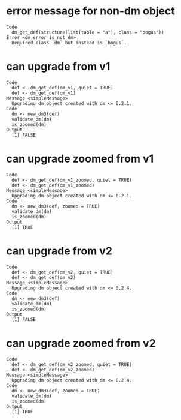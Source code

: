 # error message for non-dm object

    Code
      dm_get_def(structure(list(table = "a"), class = "bogus"))
    Error <dm_error_is_not_dm>
      Required class `dm` but instead is `bogus`.

# can upgrade from v1

    Code
      def <- dm_get_def(dm_v1, quiet = TRUE)
      def <- dm_get_def(dm_v1)
    Message <simpleMessage>
      Upgrading dm object created with dm <= 0.2.1.
    Code
      dm <- new_dm3(def)
      validate_dm(dm)
      is_zoomed(dm)
    Output
      [1] FALSE

# can upgrade zoomed from v1

    Code
      def <- dm_get_def(dm_v1_zoomed, quiet = TRUE)
      def <- dm_get_def(dm_v1_zoomed)
    Message <simpleMessage>
      Upgrading dm object created with dm <= 0.2.1.
    Code
      dm <- new_dm3(def, zoomed = TRUE)
      validate_dm(dm)
      is_zoomed(dm)
    Output
      [1] TRUE

# can upgrade from v2

    Code
      def <- dm_get_def(dm_v2, quiet = TRUE)
      def <- dm_get_def(dm_v2)
    Message <simpleMessage>
      Upgrading dm object created with dm <= 0.2.4.
    Code
      dm <- new_dm3(def)
      validate_dm(dm)
      is_zoomed(dm)
    Output
      [1] FALSE

# can upgrade zoomed from v2

    Code
      def <- dm_get_def(dm_v2_zoomed, quiet = TRUE)
      def <- dm_get_def(dm_v2_zoomed)
    Message <simpleMessage>
      Upgrading dm object created with dm <= 0.2.4.
    Code
      dm <- new_dm3(def, zoomed = TRUE)
      validate_dm(dm)
      is_zoomed(dm)
    Output
      [1] TRUE


